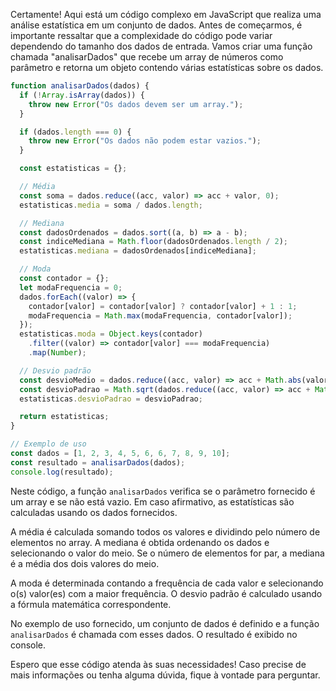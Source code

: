 Certamente! Aqui está um código complexo em JavaScript que realiza uma análise estatística em um conjunto de dados. Antes de começarmos, é importante ressaltar que a complexidade do código pode variar dependendo do tamanho dos dados de entrada. Vamos criar uma função chamada "analisarDados" que recebe um array de números como parâmetro e retorna um objeto contendo várias estatísticas sobre os dados.

```javascript
function analisarDados(dados) {
  if (!Array.isArray(dados)) {
    throw new Error("Os dados devem ser um array.");
  }

  if (dados.length === 0) {
    throw new Error("Os dados não podem estar vazios.");
  }

  const estatisticas = {};

  // Média
  const soma = dados.reduce((acc, valor) => acc + valor, 0);
  estatisticas.media = soma / dados.length;

  // Mediana
  const dadosOrdenados = dados.sort((a, b) => a - b);
  const indiceMediana = Math.floor(dadosOrdenados.length / 2);
  estatisticas.mediana = dadosOrdenados[indiceMediana];

  // Moda
  const contador = {};
  let modaFrequencia = 0;
  dados.forEach((valor) => {
    contador[valor] = contador[valor] ? contador[valor] + 1 : 1;
    modaFrequencia = Math.max(modaFrequencia, contador[valor]);
  });
  estatisticas.moda = Object.keys(contador)
    .filter((valor) => contador[valor] === modaFrequencia)
    .map(Number);

  // Desvio padrão
  const desvioMedio = dados.reduce((acc, valor) => acc + Math.abs(valor - estatisticas.media), 0) / dados.length;
  const desvioPadrao = Math.sqrt(dados.reduce((acc, valor) => acc + Math.pow(valor - estatisticas.media, 2), 0) / dados.length);
  estatisticas.desvioPadrao = desvioPadrao;

  return estatisticas;
}

// Exemplo de uso
const dados = [1, 2, 3, 4, 5, 6, 6, 7, 8, 9, 10];
const resultado = analisarDados(dados);
console.log(resultado);
```

Neste código, a função `analisarDados` verifica se o parâmetro fornecido é um array e se não está vazio. Em caso afirmativo, as estatísticas são calculadas usando os dados fornecidos.

A média é calculada somando todos os valores e dividindo pelo número de elementos no array. A mediana é obtida ordenando os dados e selecionando o valor do meio. Se o número de elementos for par, a mediana é a média dos dois valores do meio.

A moda é determinada contando a frequência de cada valor e selecionando o(s) valor(es) com a maior frequência. O desvio padrão é calculado usando a fórmula matemática correspondente.

No exemplo de uso fornecido, um conjunto de dados é definido e a função `analisarDados` é chamada com esses dados. O resultado é exibido no console.

Espero que esse código atenda às suas necessidades! Caso precise de mais informações ou tenha alguma dúvida, fique à vontade para perguntar.